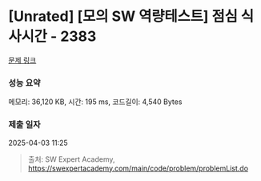 # [Unrated] [모의 SW 역량테스트] 점심 식사시간 - 2383 

[문제 링크](https://swexpertacademy.com/main/code/problem/problemDetail.do?contestProbId=AV5-BEE6AK0DFAVl) 

### 성능 요약

메모리: 36,120 KB, 시간: 195 ms, 코드길이: 4,540 Bytes

### 제출 일자

2025-04-03 11:25



> 출처: SW Expert Academy, https://swexpertacademy.com/main/code/problem/problemList.do